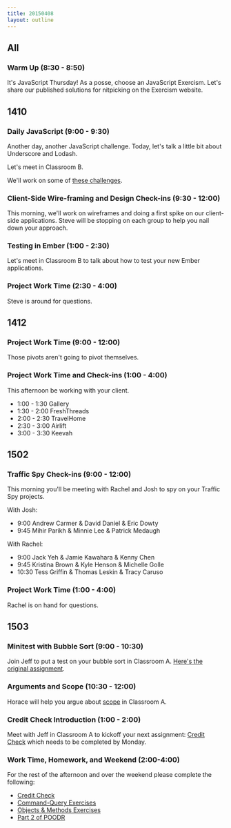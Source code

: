```yaml
---
title: 20150408
layout: outline
---
```


## All

### Warm Up (8:30 - 8:50)

It's JavaScript Thursday! As a posse, choose an JavaScript Exercism. Let's share our published solutions for nitpicking on the Exercism website.

## 1410

### Daily JavaScript (9:00 - 9:30)

Another day, another JavaScript challenge. Today, let's talk a little bit about Underscore and Lodash.

Let's meet in Classroom B.

We'll work on some of [these challenges](https://github.com/turingschool-examples/enumerable-challenges/tree/underscore-challenges).

### Client-Side Wire-framing and Design Check-ins (9:30 - 12:00)

This morning, we'll work on wireframes and doing a first spike on our client-side applications. Steve will be stopping on each group to help you nail down your approach.

### Testing in Ember (1:00 - 2:30)

Let's meet in Classroom B to talk about how to test your new Ember applications.

### Project Work Time (2:30 - 4:00)

Steve is around for questions.

## 1412

### Project Work Time (9:00 - 12:00)

Those pivots aren't going to pivot themselves.

### Project Work Time and Check-ins (1:00 - 4:00)

This afternoon be working with your client.

* 1:00 - 1:30 Gallery
* 1:30 - 2:00 FreshThreads
* 2:00 - 2:30 TravelHome
* 2:30 - 3:00 Airlift
* 3:00 - 3:30 Keevah

## 1502

### Traffic Spy Check-ins (9:00 - 12:00)

This morning you'll be meeting with Rachel and Josh to spy on your Traffic Spy projects.

With Josh:

* 9:00 Andrew Carmer & David Daniel & Eric Dowty
* 9:45 Mihir Parikh & Minnie Lee & Patrick Medaugh

With Rachel:

* 9:00 Jack Yeh & Jamie Kawahara & Kenny Chen
* 9:45 Kristina Brown & Kyle Henson & Michelle Golle
* 10:30 Tess Griffin & Thomas Leskin & Tracy Caruso

### Project Work Time (1:00 - 4:00)

Rachel is on hand for questions.

## 1503

### Minitest with Bubble Sort (9:00 - 10:30)

Join Jeff to put a test on your bubble sort in Classroom A. [Here's the original
assignment](https://github.com/turingschool/challenges/blob/master/bubble_sort.markdown).

### Arguments and Scope (10:30 - 12:00)

Horace will help you argue about [scope](https://github.com/turingschool/lesson_plans/blob/master/ruby_01-object_oriented_programming_with_ruby/methods_arguments_and_scopes.markdown) in Classroom A.

### Credit Check Introduction (1:00 - 2:00)

Meet with Jeff in Classroom A to kickoff your next assignment: [Credit Check](https://github.com/turingschool/challenges/blob/master/credit_check.markdown) which needs to be completed by Monday.

### Work Time, Homework, and Weekend (2:00-4:00)

For the rest of the afternoon and over the weekend please complete the following:

* [Credit Check](https://github.com/turingschool/challenges/blob/master/credit_check.markdown)
* [Command-Query Exercises](https://github.com/turingschool/ruby-exercises/tree/master/command-query)
* [Objects & Methods Exercises](https://github.com/turingschool/ruby-exercises/tree/master/objects-and-methods)
* [Part 2 of POODR](https://github.com/turingschool/challenges/blob/master/poodr.markdown)
